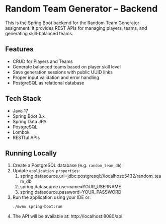 # Random Team Generator – Backend

This is the Spring Boot backend for the Random Team Generator assignment. It provides REST APIs for managing players, teams, and generating skill-balanced teams.

## Features
- CRUD for Players and Teams
- Generate balanced teams based on player skill level
- Save generation sessions with public UUID links
- Proper input validation and error handling
- PostgreSQL as relational database

## Tech Stack
- Java 17
- Spring Boot 3.x
- Spring Data JPA
- PostgreSQL
- Lombok
- RESTful APIs

## Running Locally

1. Create a PostgreSQL database (e.g. `random_team_db`)
2. Update `application.properties`:
   1. spring.datasource.url=jdbc:postgresql://localhost:5432/random_team_db
   2. spring.datasource.username=YOUR_USERNAME 
   3. spring.datasource.password=YOUR_PASSWORD
3. Run the application using your IDE or:
    ```bash
    ./mvnw spring-boot:run
    ```
4. The API will be available at: http://localhost:8080/api